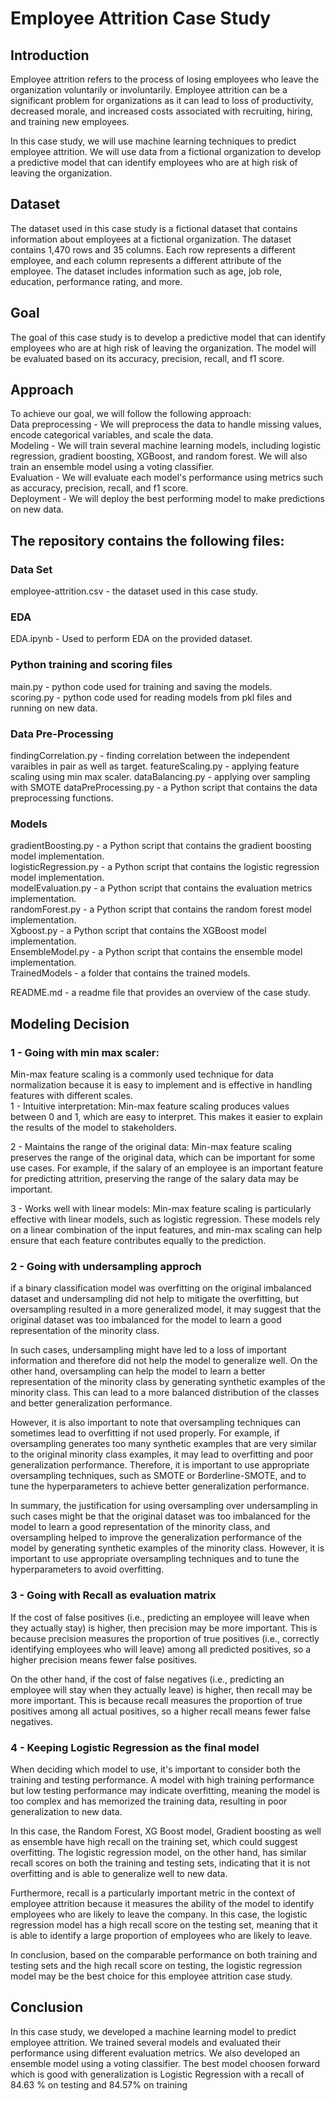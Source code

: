# Employee Attrition Case Study

## Introduction

Employee attrition refers to the process of losing employees who leave the organization voluntarily or involuntarily. Employee attrition can be a significant problem for organizations as it can lead to loss of productivity, decreased morale, and increased costs associated with recruiting, hiring, and training new employees.

In this case study, we will use machine learning techniques to predict employee attrition. We will use data from a fictional organization to develop a predictive model that can identify employees who are at high risk of leaving the organization.

## Dataset

The dataset used in this case study is a fictional dataset that contains information about employees at a fictional organization. The dataset contains 1,470 rows and 35 columns. Each row represents a different employee, and each column represents a different attribute of the employee. The dataset includes information such as age, job role, education, performance rating, and more.

## Goal

The goal of this case study is to develop a predictive model that can identify employees who are at high risk of leaving the organization. The model will be evaluated based on its accuracy, precision, recall, and f1 score.

## Approach

To achieve our goal, we will follow the following approach:  
Data preprocessing - We will preprocess the data to handle missing values, encode categorical variables, and scale the data.   
Modeling - We will train several machine learning models, including logistic regression, gradient boosting, XGBoost, and random forest. We will also train an ensemble model using a voting classifier.  
Evaluation - We will evaluate each model's performance using metrics such as accuracy, precision, recall, and f1 score.  
Deployment - We will deploy the best performing model to make predictions on new data. 

## The repository contains the following files:

### Data Set
employee-attrition.csv - the dataset used in this case study.  
### EDA 
EDA.ipynb - Used to perform EDA on the provided dataset. 
### Python training and scoring files
main.py - python code used for training and saving the models.   
scoring.py - python code used for reading models from pkl files and running on new data. 
### Data Pre-Processing
findingCorrelation.py - finding correlation between the independent varaibles in pair as well as target. 
featureScaling.py - applying feature scaling using min max scaler. 
dataBalancing.py - applying over sampling with SMOTE
dataPreProcessing.py - a Python script that contains the data preprocessing functions.  
### Models
gradientBoosting.py - a Python script that contains the gradient boosting model implementation.  
logisticRegression.py - a Python script that contains the logistic regression model implementation.  
modelEvaluation.py - a Python script that contains the evaluation metrics implementation.  
randomForest.py - a Python script that contains the random forest model implementation.  
Xgboost.py - a Python script that contains the XGBoost model implementation.  
EnsembleModel.py - a Python script that contains the ensemble model implementation.  
TrainedModels - a folder that contains the trained models.  

README.md - a readme file that provides an overview of the case study.  

## Modeling Decision
### 1 - Going with min max scaler:
Min-max feature scaling is a commonly used technique for data normalization because it is easy to implement and is effective in handling features with different scales.  
1 - Intuitive interpretation: Min-max feature scaling produces values between 0 and 1, which are easy to interpret. This makes it easier to explain the results of the model to stakeholders.  

2 - Maintains the range of the original data: Min-max feature scaling preserves the range of the original data, which can be important for some use cases. For example, if the salary of an employee is an important feature for predicting attrition, preserving the range of the salary data may be important.  

3 - Works well with linear models: Min-max feature scaling is particularly effective with linear models, such as logistic regression. These models rely on a linear combination of the input features, and min-max scaling can help ensure that each feature contributes equally to the prediction.  

### 2 - Going with undersampling approch

if a binary classification model was overfitting on the original imbalanced dataset and undersampling did not help to mitigate the overfitting, but oversampling resulted in a more generalized model, it may suggest that the original dataset was too imbalanced for the model to learn a good representation of the minority class.  

In such cases, undersampling might have led to a loss of important information and therefore did not help the model to generalize well. On the other hand, oversampling can help the model to learn a better representation of the minority class by generating synthetic examples of the minority class. This can lead to a more balanced distribution of the classes and better generalization performance.  

However, it is also important to note that oversampling techniques can sometimes lead to overfitting if not used properly. For example, if oversampling generates too many synthetic examples that are very similar to the original minority class examples, it may lead to overfitting and poor generalization performance. Therefore, it is important to use appropriate oversampling techniques, such as SMOTE or Borderline-SMOTE, and to tune the hyperparameters to achieve better generalization performance.  

In summary, the justification for using oversampling over undersampling in such cases might be that the original dataset was too imbalanced for the model to learn a good representation of the minority class, and oversampling helped to improve the generalization performance of the model by generating synthetic examples of the minority class. However, it is important to use appropriate oversampling techniques and to tune the hyperparameters to avoid overfitting.  

### 3 - Going with Recall as evaluation matrix
If the cost of false positives (i.e., predicting an employee will leave when they actually stay) is higher, then precision may be more important. This is because precision measures the proportion of true positives (i.e., correctly identifying employees who will leave) among all predicted positives, so a higher precision means fewer false positives.  

On the other hand, if the cost of false negatives (i.e., predicting an employee will stay when they actually leave) is higher, then recall may be more important. This is because recall measures the proportion of true positives among all actual positives, so a higher recall means fewer false negatives.

### 4 - Keeping Logistic Regression as the final model
When deciding which model to use, it's important to consider both the training and testing performance. A model with high training performance but low testing performance may indicate overfitting, meaning the model is too complex and has memorized the training data, resulting in poor generalization to new data.  

In this case, the Random Forest, XG Boost model, Gradient boosting as well as ensemble have high recall on the training set, which could suggest overfitting. The logistic regression model, on the other hand, has similar recall scores on both the training and testing sets, indicating that it is not overfitting and is able to generalize well to new data.  

Furthermore, recall is a particularly important metric in the context of employee attrition because it measures the ability of the model to identify employees who are likely to leave the company. In this case, the logistic regression model has a high recall score on the testing set, meaning that it is able to identify a large proportion of employees who are likely to leave.  

In conclusion, based on the comparable performance on both training and testing sets and the high recall score on testing, the logistic regression model may be the best choice for this employee attrition case study.  


## Conclusion

In this case study, we developed a machine learning model to predict employee attrition. We trained several models and evaluated their performance using different evaluation metrics. We also developed an ensemble model using a voting classifier. The best model choosen forward which is good with generalization is Logistic Regression with a recall of 84.63 % on testing and 84.57% on training
